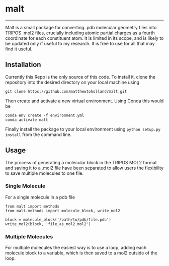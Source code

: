 # malt
---
Malt is a small package for converting .pdb molecular geometry files into TRIPOS .mol2 files, crucially including atomic partial charges as a fourth coordinate for each constituent atom. It is limited in its scope, and is likely to be updated  only if useful to my research. It is free to use for all that may find it useful.

## Installation
Currently this Repo is the only source of this code. To install it, clone the repository into the desired directory on your local machine using 

`git clone https://github.com/matthewtoholland/malt.git`

Then create and activate a new virtual environment. Using Conda this would be
```
conda env create -f environment.yml
conda activate malt
```

Finally install the package to your local environment using
`python setup.py install`
from the command line. 

## Usage

The process of generating a molecular block in the TRIPOS MOL2 format and saving it to a .mol2 file have been separated to allow users the flexibility to save multiple molecules to one file.

### Single Molecule

For a single molecule in a pdb file

```
from malt import methods
from malt.methods import molecule_block, write_mol2

block = molecule_block('/path/to/pdb/file.pdb')
write_mol2(block, 'file_as_mol2.mol2')
```

### Multiple Molecules

For multiple molecules the easiest way is to use a loop, adding each molecule block to a variable, which is then saved to a mol2 outside of the loop.